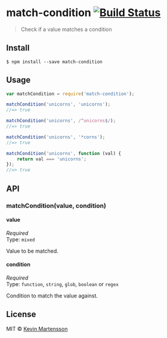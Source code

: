 # match-condition [![Build Status](https://travis-ci.org/kevva/match-condition.svg?branch=master)](https://travis-ci.org/kevva/match-condition)

> Check if a value matches a condition


## Install

```
$ npm install --save match-condition
```


## Usage

```js
var matchCondition = require('match-condition');

matchCondition('unicorns', 'unicorns');
//=> true

matchCondition('unicorns', /^unicorns$/);
//=> true

matchCondition('unicorns', '*corns');
//=> true

matchCondition('unicorns', function (val) {
	return val === 'unicorns';
});
//=> true
```


## API

### matchCondition(value, condition)

#### value

*Required*  
Type: `mixed`

Value to be matched.

#### condition

*Required*  
Type: `function`, `string`, `glob`, `boolean` or `regex`

Condition to match the value against.


## License

MIT © [Kevin Martensson](http://github.com/kevva)

